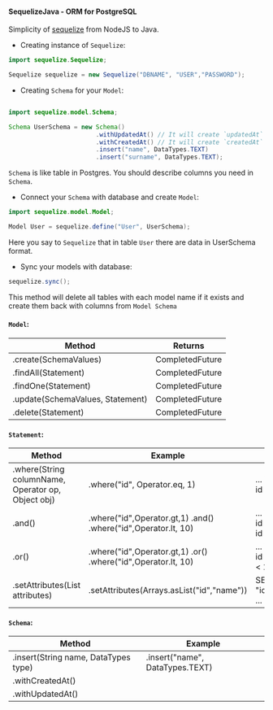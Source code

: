 #### SequelizeJava - ORM for PostgreSQL

Simplicity of [sequelize](http://docs.sequelizejs.com/) from NodeJS to Java.

- Creating instance of `Sequelize`:
```java
import sequelize.Sequelize;

Sequelize sequelize = new Sequelize("DBNAME", "USER","PASSWORD");
```

- Creating `Schema` for your `Model`:
```java

import sequelize.model.Schema;

Schema UserSchema = new Schema()
                        .withUpdatedAt() // It will create `updatedAt` timestamp to control the date of last update
                        .withCreatedAt() // It will create `createdAt` timestamp to control the date of creation
                        .insert("name", DataTypes.TEXT)
                        .insert("surname", DataTypes.TEXT);

```
`Schema` is like table in Postgres. You should describe columns you need in `Schema`.

- Connect your `Schema` with database and create `Model`:
```java
import sequelize.model.Model;

Model User = sequelize.define("User", UserSchema);

```
Here you say to `Sequelize` that in table `User` there are data in UserSchema format.

- Sync your models with database:
```java
sequelize.sync();
```
This method will delete all tables with each model name if it exists and create them back with columns from `Model Schema`


#### `Model`:
| Method                           | Returns                    |
|----------------------------------|----------------------------|
| .create(SchemaValues)            | CompletedFuture<SchemaDTO> |
| .findAll(Statement)              | CompletedFuture<SchemaDTO> |
| .findOne(Statement)              | CompletedFuture<SchemaDTO> |
| .update(SchemaValues, Statement) | CompletedFuture<SchemaDTO> |
| .delete(Statement)               | CompletedFuture<SchemaDTO> |

#### `Statement`:
| Method                                             | Example                                                        | SQL                          |
|----------------------------------------------------|----------------------------------------------------------------|------------------------------|
| .where(String columnName, Operator op, Object obj) | .where("id", Operator.eq, 1)                                   | ... WHERE id = 1             |
| .and()                                             | .where("id",Operator.gt,1) .and() .where("id",Operator.lt, 10) | ... WHERE id > 1 AND id < 10 |
| .or()                                              | .where("id",Operator.gt,1) .or() .where("id",Operator.lt, 10)  | ... WHERE id > 1 OR id < 10  |
| .setAttributes(List<String> attributes)            | .setAttributes(Arrays.asList("id","name"))                     | SELECT "id","name" ...       |

#### `Schema`:
| Method                               | Example                         |
|--------------------------------------|---------------------------------|
| .insert(String name, DataTypes type) | .insert("name", DataTypes.TEXT) |
| .withCreatedAt()                     |                                 |
| .withUpdatedAt()                     |                                 |
